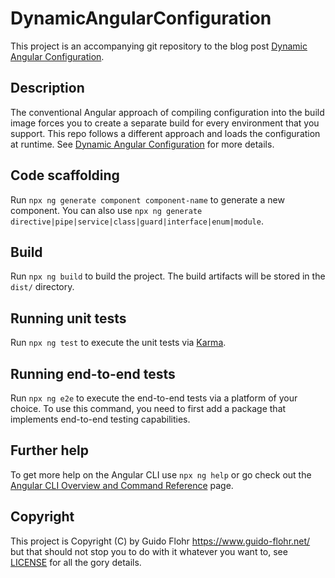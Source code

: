 # DynamicAngularConfiguration

This project is an accompanying git repository to the blog post
[Dynamic Angular Configuration](https://www.guido-flohr.net/dynamic-angular-configuration/).

## Description

The conventional Angular approach of compiling configuration into the build
image forces you to create a separate build for every environment that
you support. This repo follows a different approach and loads the configuration
at runtime. See [Dynamic Angular
Configuration](https://www.guido-flohr.net/dynamic-angular-configuration/) for
more details.

## Code scaffolding

Run `npx ng generate component component-name` to generate a new component. You can also use `npx ng generate directive|pipe|service|class|guard|interface|enum|module`.

## Build

Run `npx ng build` to build the project. The build artifacts will be stored in the `dist/` directory.

## Running unit tests

Run `npx ng test` to execute the unit tests via [Karma](https://karma-runner.github.io).

## Running end-to-end tests

Run `npx ng e2e` to execute the end-to-end tests via a platform of your choice. To use this command, you need to first add a package that implements end-to-end testing capabilities.

## Further help

To get more help on the Angular CLI use `npx ng help` or go check out the [Angular CLI Overview and Command Reference](https://angular.io/cli) page.

## Copyright

This project is Copyright (C) by Guido Flohr <https://www.guido-flohr.net/> but
that should not stop you to do with it whatever you want to, see
[LICENSE](./LICENSE) for all the gory details.
